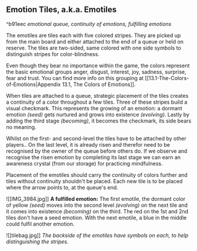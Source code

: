 ## Emotion Tiles, a.k.a. Emotiles
^b91eec
*emotional queue, continuity of emotions, fulfilling emotions*

The emotiles are tiles each with five colored stripes. They are picked up from the main board and either attached to the end of a queue or held on reserve. The tiles are two-sided, same colored with one side symbols to distinguish stripes for color-blindness.

Even though they bear no importance within the game, the colors represent the basic emotional groups anger, disgust, interest, joy, sadness, surprise, fear and trust. You can find more info on this grouping at [[13.1-The-Colors-of-Emotions|Appendix 13.1, The Colors of Emotions]].

When tiles are attached to a queue, strategic placement of the tiles creates a continuity of a color throughout a few tiles. Three of these stripes build a visual checkmark. This represents the growing of an emotion: a dormant emotion *(seed)* gets nurtured and grows into existence *(evolving)*. Lastly by adding the third stage *(becoming)*, it becomes the checkmark, its side bears no meaning. 

Whilst on the first- and second-level the tiles have to be attached by other players.. On the last level, it is already risen and therefor need to be recognised by the owner of the queue before others do. If we observe and recognise the risen emotion by completing its last stage we can earn an awareness crystal (from our storage) for practicing mindfulness.

Placement of the emotiles should carry the continuity of colors further and tiles without continuity shouldn't be placed. Each new tile is to be placed where the arrow points to, at the queue's end.

 ![[IMG_3984.jpg]]
**A fulfilled emotion:** The first emotile, the dormant color of yellow *(seed)* moves into the second level *(evolving)* on the next tile and it comes into existence *(becoming)* on the third. The red on the 1st and 2nd tiles don't have a seed emotion. With the next emotile, a blue in the middle could fulfil another emotion.

![[tilebag.jpg]]
*The backside of the emotiles have symbols on each, to help distinguishing the stripes.* 
